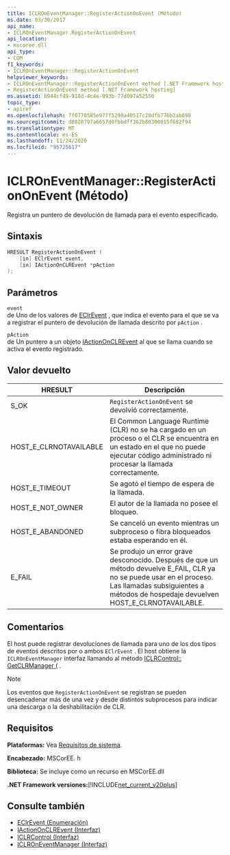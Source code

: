 ```yaml
---
title: ICLROnEventManager::RegisterActionOnEvent (Método)
ms.date: 03/30/2017
api_name:
- ICLROnEventManager.RegisterActionOnEvent
api_location:
- mscoree.dll
api_type:
- COM
f1_keywords:
- ICLROnEventManager::RegisterActionOnEvent
helpviewer_keywords:
- ICLROnEventManager::RegisterActionOnEvent method [.NET Framework hosting]
- RegisterActionOnEvent method [.NET Framework hosting]
ms.assetid: b944cf49-918d-4c4e-993b-77d097a52550
topic_type:
- apiref
ms.openlocfilehash: 7f0770585e977f5299a40517c28dfb776b2ab898
ms.sourcegitcommit: d8020797a6657d0fbbdff362b80300815f682f94
ms.translationtype: MT
ms.contentlocale: es-ES
ms.lasthandoff: 11/24/2020
ms.locfileid: "95725617"
---
```

# <a name="iclroneventmanagerregisteractiononevent-method"></a>ICLROnEventManager::RegisterActionOnEvent (Método)

Registra un puntero de devolución de llamada para el evento especificado.  
  
## <a name="syntax"></a>Sintaxis  
  
```cpp  
HRESULT RegisterActionOnEvent (  
    [in] EClrEvent event,  
    [in] IActionOnCLREvent *pAction  
);  
```  
  
## <a name="parameters"></a>Parámetros  

 `event`  
 de Uno de los valores de [EClrEvent](eclrevent-enumeration.md) , que indica el evento para el que se va a registrar el puntero de devolución de llamada descrito por `pAction` .  
  
 `pAction`  
 de Un puntero a un objeto [IActionOnCLREvent](iactiononclrevent-interface.md) al que se llama cuando se activa el evento registrado.  
  
## <a name="return-value"></a>Valor devuelto  
  
|HRESULT|Descripción|  
|-------------|-----------------|  
|S_OK|`RegisterActionOnEvent` se devolvió correctamente.|  
|HOST_E_CLRNOTAVAILABLE|El Common Language Runtime (CLR) no se ha cargado en un proceso o el CLR se encuentra en un estado en el que no puede ejecutar código administrado ni procesar la llamada correctamente.|  
|HOST_E_TIMEOUT|Se agotó el tiempo de espera de la llamada.|  
|HOST_E_NOT_OWNER|El autor de la llamada no posee el bloqueo.|  
|HOST_E_ABANDONED|Se canceló un evento mientras un subproceso o fibra bloqueados estaba esperando en él.|  
|E_FAIL|Se produjo un error grave desconocido. Después de que un método devuelve E_FAIL, CLR ya no se puede usar en el proceso. Las llamadas subsiguientes a métodos de hospedaje devuelven HOST_E_CLRNOTAVAILABLE.|  
  
## <a name="remarks"></a>Comentarios  

 El host puede registrar devoluciones de llamada para uno de los dos tipos de eventos descritos por o ambos `EClrEvent` . El host obtiene la `ICLROnEventManager` interfaz llamando al método [ICLRControl:: GetCLRManager (](iclrcontrol-getclrmanager-method.md) .  
  
> [!NOTE]
> Los eventos que `RegisterActionOnEvent` se registran se pueden desencadenar más de una vez y desde distintos subprocesos para indicar una descarga o la deshabilitación de CLR.  
  
## <a name="requirements"></a>Requisitos  

 **Plataformas:** Vea [Requisitos de sistema](../../get-started/system-requirements.md).  
  
 **Encabezado:** MSCorEE. h  
  
 **Biblioteca:** Se incluye como un recurso en MSCorEE.dll  
  
 **.NET Framework versiones:**[!INCLUDE[net_current_v20plus](../../../../includes/net-current-v20plus-md.md)]  
  
## <a name="see-also"></a>Consulte también

- [EClrEvent (Enumeración)](eclrevent-enumeration.md)
- [IActionOnCLREvent (Interfaz)](iactiononclrevent-interface.md)
- [ICLRControl (Interfaz)](iclrcontrol-interface.md)
- [ICLROnEventManager (Interfaz)](iclroneventmanager-interface.md)

